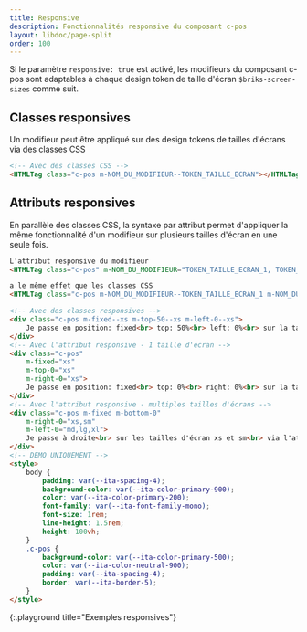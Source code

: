 ```yaml
---
title: Responsive
description: Fonctionnalités responsive du composant c-pos
layout: libdoc/page-split
order: 100
---
```

Si le paramètre `responsive: true` est activé, les modifieurs du composant c-pos sont adaptables à chaque design token de taille d'écran `$briks-screen-sizes` comme suit.

## Classes responsives

Un modifieur peut être appliqué sur des design tokens de tailles d'écrans via des classes CSS

```html
<!-- Avec des classes CSS -->
<HTMLTag class="c-pos m-NOM_DU_MODIFIEUR--TOKEN_TAILLE_ECRAN"></HTMLTag>
```

## Attributs responsives

En parallèle des classes CSS, la syntaxe par attribut permet d'appliquer la même fonctionnalité d'un modifieur sur plusieurs tailles d'écran en une seule fois.

```html
L'attribut responsive du modifieur
<HTMLTag class="c-pos" m-NOM_DU_MODIFIEUR="TOKEN_TAILLE_ECRAN_1, TOKEN_TAILLE_ECRAN_2, TOKEN_TAILLE_ECRAN_3"></HTMLTag>

a le même effet que les classes CSS
<HTMLTag class="c-pos m-NOM_DU_MODIFIEUR--TOKEN_TAILLE_ECRAN_1 m-NOM_DU_MODIFIEUR--TOKEN_TAILLE_ECRAN_2 m-NOM_DU_MODIFIEUR--TOKEN_TAILLE_ECRAN_3"></HTMLTag>
```

```html
<!-- Avec des classes responsives -->
<div class="c-pos m-fixed--xs m-top-50--xs m-left-0--xs">
    Je passe en position: fixed<br> top: 50%<br> left: 0%<br> sur la taille d'écran xs<br> via des classes CSS
</div>
<!-- Avec l'attribut responsive - 1 taille d'écran -->
<div class="c-pos" 
    m-fixed="xs" 
    m-top-0="xs" 
    m-right-0="xs">
    Je passe en position: fixed<br> top: 0%<br> right: 0%<br> sur la taille d'écran xs<br> via l'attribut responsive
</div>
<!-- Avec l'attribut responsive - multiples tailles d'écrans -->
<div class="c-pos m-fixed m-bottom-0" 
    m-right-0="xs,sm"
    m-left-0="md,lg,xl">
    Je passe à droite<br> sur les tailles d'écran xs et sm<br> via l'attribut responsive
</div>
<!-- DEMO UNIQUEMENT -->
<style>
    body {
        padding: var(--ita-spacing-4);
        background-color: var(--ita-color-primary-900);
        color: var(--ita-color-primary-200);
        font-family: var(--ita-font-family-mono);
        font-size: 1rem;
        line-height: 1.5rem;
        height: 100vh;
    }
    .c-pos {
        background-color: var(--ita-color-primary-500);
        color: var(--ita-color-neutral-900);
        padding: var(--ita-spacing-4);
        border: var(--ita-border-5);
    }
</style>
```
{:.playground title="Exemples responsives"}